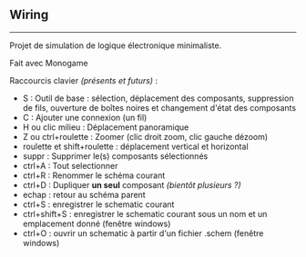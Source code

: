 ## Wiring

---

Projet de simulation de logique électronique minimaliste.

Fait avec Monogame


Raccourcis clavier *(présents et futurs)* :
* S : Outil de base : sélection, déplacement des composants, suppression de fils, ouverture de boîtes noires et changement d'état des composants
* C : Ajouter une connexion (un fil)
* H ou clic milieu : Déplacement panoramique
* Z ou ctrl+roulette : Zoomer (clic droit zoom, clic gauche dézoom)
* roulette et shift+roulette : déplacement vertical et horizontal
* suppr : Supprimer le(s) composants sélectionnés
* ctrl+A : Tout selectionner
* ctrl+R : Renommer le schéma courant
* ctrl+D : Dupliquer **un seul** composant *(bientôt plusieurs ?)*
* echap : retour au schéma parent
* ctrl+S : enregistrer le schematic courant
* ctrl+shift+S : enregistrer le schematic courant sous un nom et un emplacement donné (fenêtre windows)
* ctrl+O : ouvrir un schematic à partir d'un fichier .schem (fenêtre windows)

